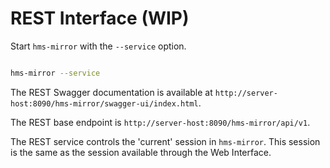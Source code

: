 # REST Interface (WIP)

Start `hms-mirror` with the `--service` option.
    
```bash

hms-mirror --service
```

The REST Swagger documentation is available at `http://server-host:8090/hms-mirror/swagger-ui/index.html`.

The REST base endpoint is `http://server-host:8090/hms-mirror/api/v1`.

The REST service controls the 'current' session in `hms-mirror`.  This session is the same as the session available 
through the Web Interface.